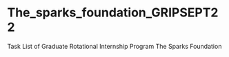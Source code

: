 # The_sparks_foundation_GRIPSEPT22
Task List of
Graduate Rotational Internship Program 
The Sparks Foundation
